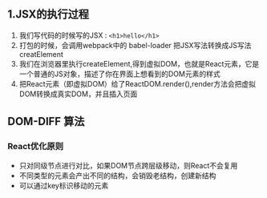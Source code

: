 ## 1.JSX的执行过程
1. 我们写代码的时候写的JSX : `<h1>hello</h1>`
2. 打包的时候，会调用webpack中的 babel-loader 把JSX写法转换成JS写法 creatElement
3. 我们在浏览器里执行createElement,得到虚拟DOM，也就是React元素，它是一个普通的JS对象，描述了你在界面上想看到的DOM元素的样式
4. 把React元素（即虚拟DOM）给了ReactDOM.render(),render方法会把虚拟DOM转换成真实DOM，并且插入页面

## DOM-DIFF 算法
### React优化原则
- 只对同级节点进行对比，如果DOM节点跨层级移动，则React不会复用
- 不同类型的元素会产出不同的结构，会销毁老结构，创建新结构
- 可以通过key标识移动的元素